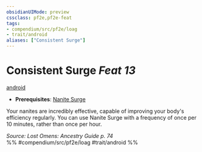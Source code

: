 ```yaml
---
obsidianUIMode: preview
cssclass: pf2e,pf2e-feat
tags:
- compendium/src/pf2e/loag
- trait/android
aliases: ["Consistent Surge"]
---
```

# Consistent Surge  *Feat 13*  
[android](/rules/traits/android-loag.md)  

- **Prerequisites**: [Nanite Surge](/compendium/feats/nanite-surge-loag.md)

Your nanites are incredibly effective, capable of improving your body's efficiency regularly. You can use Nanite Surge with a frequency of once per 10 minutes, rather than once per hour.

*Source: Lost Omens: Ancestry Guide p. 74*  
%% #compendium/src/pf2e/loag #trait/android %%